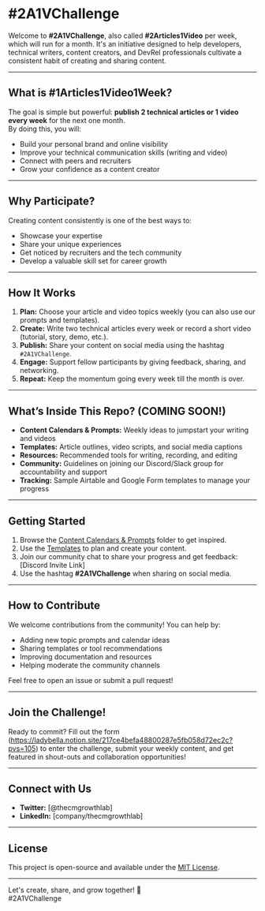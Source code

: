 # #2A1VChallenge

Welcome to **#2A1VChallenge**, also called **#2Articles1Video** per week, which will run for a month. It's an initiative designed to help developers, technical writers, content creators, and DevRel professionals cultivate a consistent habit of creating and sharing content.

---

## What is #1Articles1Video1Week?

The goal is simple but powerful: **publish 2 technical articles or 1 video every week** for the next one month.  
By doing this, you will:

- Build your personal brand and online visibility  
- Improve your technical communication skills (writing and video)  
- Connect with peers and recruiters  
- Grow your confidence as a content creator

---

## Why Participate?

Creating content consistently is one of the best ways to:

- Showcase your expertise  
- Share your unique experiences  
- Get noticed by recruiters and the tech community  
- Develop a valuable skill set for career growth

---

## How It Works

1. **Plan:** Choose your article and video topics weekly (you can also use our prompts and templates).  
2. **Create:** Write two technical articles every week or record a short video (tutorial, story, demo, etc.).  
3. **Publish:** Share your content on social media using the hashtag `#2A1VChallenge`.  
4. **Engage:** Support fellow participants by giving feedback, sharing, and networking.  
5. **Repeat:** Keep the momentum going every week till the month is over.

---

## What’s Inside This Repo? (COMING SOON!)

- **Content Calendars & Prompts:** Weekly ideas to jumpstart your writing and videos  
- **Templates:** Article outlines, video scripts, and social media captions  
- **Resources:** Recommended tools for writing, recording, and editing  
- **Community:** Guidelines on joining our Discord/Slack group for accountability and support  
- **Tracking:** Sample Airtable and Google Form templates to manage your progress

---

## Getting Started

1. Browse the [Content Calendars & Prompts](./content-calendars) folder to get inspired.  
2. Use the [Templates](./templates) to plan and create your content.  
3. Join our community chat to share your progress and get feedback: [Discord Invite Link]  
4. Use the hashtag **#2A1VChallenge** when sharing on social media.

---

## How to Contribute

We welcome contributions from the community! You can help by:

- Adding new topic prompts and calendar ideas  
- Sharing templates or tool recommendations  
- Improving documentation and resources  
- Helping moderate the community channels

Feel free to open an issue or submit a pull request!

---

## Join the Challenge!

Ready to commit? Fill out the form (https://ladybella.notion.site/217ce4befa48800287e5fb058d72ec2c?pvs=105) to enter the challenge, submit your weekly content, and get featured in shout-outs and collaboration opportunities!

---

## Connect with Us

- **Twitter:** [@thecmgrowthlab]
- **LinkedIn:** [company/thecmgrowthlab]

---

## License

This project is open-source and available under the [MIT License](./LICENSE).

---

Let's create, share, and grow together! 🚀  
#2A1VChallenge
